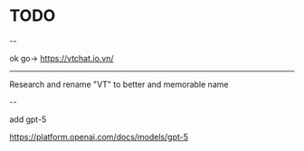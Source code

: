 # TODO

--

ok go-> https://vtchat.io.vn/

---

Research and rename "VT" to better and memorable name

--

add gpt-5

https://platform.openai.com/docs/models/gpt-5
